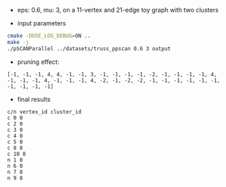 * eps: 0.6, mu: 3, on a 11-vertex and 21-edge toy graph with two clusters

* input parameters

```zsh
cmake -DUSE_LOG_DEBUG=ON ..
make -j
./pSCANParallel ../datasets/truss_ppscan 0.6 3 output
```

* pruning effect:

```
[-1, -1, -1, 4, 4, -1, -1, 3, -1, -1, -1, -1, -2, -1, -1, -1, -1, 4, -1, -1, -1, 4, -1, -1, -1, 4, -2, -1, -2, -2, -1, -1, -1, -1, -1, -1, -1, -1, -1, -1]
```

* final results

```
c/n vertex_id cluster_id
c 0 0
c 2 0
c 3 0
c 4 0
c 5 0
c 8 8
c 10 8
n 1 0
n 6 0
n 7 8
n 9 8
```